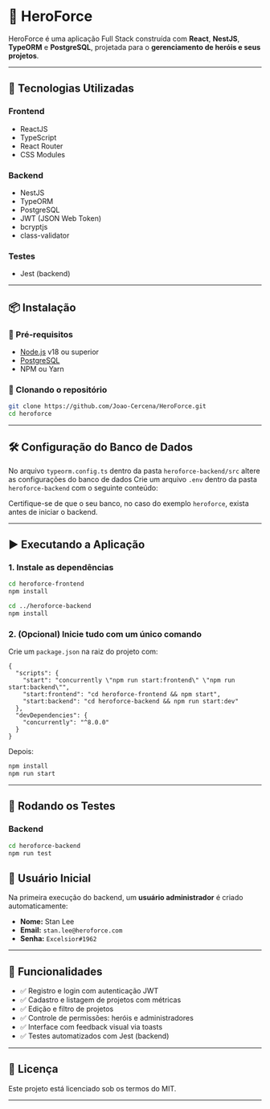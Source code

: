 # 🦸 HeroForce

HeroForce é uma aplicação Full Stack construída com **React**, **NestJS**, **TypeORM** e **PostgreSQL**, projetada para o **gerenciamento de heróis e seus projetos**.

---

## 🚀 Tecnologias Utilizadas

### Frontend

- ReactJS
- TypeScript
- React Router
- CSS Modules

### Backend

- NestJS
- TypeORM
- PostgreSQL
- JWT (JSON Web Token)
- bcryptjs
- class-validator

### Testes

- Jest (backend)

---

## 📦 Instalação

### 🔧 Pré-requisitos

- [Node.js](https://nodejs.org/) v18 ou superior
- [PostgreSQL](https://www.postgresql.org/)
- NPM ou Yarn

### 📁 Clonando o repositório

```bash
git clone https://github.com/Joao-Cercena/HeroForce.git
cd heroforce
```

---

## 🛠 Configuração do Banco de Dados

No arquivo `typeorm.config.ts` dentro da pasta `heroforce-backend/src` altere as configurações do banco de dados
Crie um arquivo `.env` dentro da pasta `heroforce-backend` com o seguinte conteúdo:

Certifique-se de que o seu banco, no caso do exemplo `heroforce`, exista antes de iniciar o backend.

---

## ▶️ Executando a Aplicação

### 1. Instale as dependências

```bash
cd heroforce-frontend
npm install

cd ../heroforce-backend
npm install
```

### 2. (Opcional) Inicie tudo com um único comando

Crie um `package.json` na raiz do projeto com:

```jsonc
{
  "scripts": {
    "start": "concurrently \"npm run start:frontend\" \"npm run start:backend\"",
    "start:frontend": "cd heroforce-frontend && npm start",
    "start:backend": "cd heroforce-backend && npm run start:dev"
  },
  "devDependencies": {
    "concurrently": "^8.0.0"
  }
}
```

Depois:

```bash
npm install
npm run start
```

---

## 🧪 Rodando os Testes

### Backend

```bash
cd heroforce-backend
npm run test
```

## 👤 Usuário Inicial

Na primeira execução do backend, um **usuário administrador** é criado automaticamente:

- **Nome:** Stan Lee  
- **Email:** `stan.lee@heroforce.com`  
- **Senha:** `Excelsior#1962`

---

## 📌 Funcionalidades

- ✅ Registro e login com autenticação JWT  
- ✅ Cadastro e listagem de projetos com métricas  
- ✅ Edição e filtro de projetos  
- ✅ Controle de permissões: heróis e administradores  
- ✅ Interface com feedback visual via toasts  
- ✅ Testes automatizados com Jest (backend)  

---

## 📄 Licença

Este projeto está licenciado sob os termos do MIT.

---

